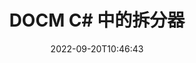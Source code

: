 ---
############################# Static ############################
layout: "auto-gen-merger"
date: 2022-09-20T10:46:43
draft: false
otherformats: docx dot dotm dotx epub html mht mhtml odp ods odt one otp ott pdf pps

############################# Head ############################
head_title: "在 C# 中将 DOCM 拆分为多个文件"
head_description: "使用文档合并 API 根据页码、页间隔、偶数页或奇数页将单个 DOCM 文件拆分为多个文件。"

############################# Header ############################
title: "DOCM C# 中的拆分器"
description: "用几行 .NET 代码拆分 DOCM。"
bg_image: "https://cms.admin.containerize.com/templates/aspose/App_Themes/V3/images/bg/header1.png"
bg_overlay: false
button:
    enable: true
    icon: "fas fa-arrow-down"
    label: "下载免费试用版"
    link: "https://downloads.groupdocs.com/merger/net"

############################# SubMenu ############################
submenu:
    enable: true

    left:
        img_alt: "GroupDocs.Merger for .NET"
        image: "https://cms.admin.containerize.com/templates/groupdocs/images/product-logos/90x90-noborder/groupdocs-merger-net.png"
        product: "GroupDocs.Merger"
        platform: ".NET"

    middle:
        button:

            # button loop
            - link: "https://apireference.groupdocs.com/merger/net"
              text: "API 参考"

            # button loop
            - link: "https://github.com/groupdocs-merger"
              text: "代码示例"

            # button loop
            - link: "https://products.groupdocs.app/merger/family"
              text: "现场演示"

            # button loop
            - link: "https://purchase.groupdocs.com/pricing/merger/net"
              text: "价钱"

    right:
        link_download: "https://downloads.groupdocs.com/merger"
        link_learn: "https://docs.groupdocs.com/merger/net"
        link_buy: "https://purchase.groupdocs.com"

############################# About ############################
about:
    enable: true
    title: "关于 GroupDocs.Merger for .NET API"
    content: |
        [GroupDocs.Merger for .NET](/zh/merger/net/) 库提供了一种简单的解决方案，可以在包括 PDF、Microsoft Office（Word、Excel、 PowerPoint、OneNote)、OpenDocument、HTML、图像和 .NET 应用程序中的许多其他内容。只需添加几行代码，即可执行多个文档操作，例如移动、删除、旋转、交换、提取或更改文档中页面的方向。文档合并 API 还支持将文档页面预览为图像，以分析页面上的文档结构、格式和内容。
        
        GroupDocs.Merger API 是需要文件拆分功能的企业解决方案的正确选择。这些 API 在包括 .NET Framework, .NET Standard, .NET Core, Mono 在内的所有主要操作系统和平台上都得到了很好的支持。

############################# Steps ############################
steps:
    enable: true
    title_left: "在 .NET 中拆分 DOCM 个文件页"
    content_left: |
        [GroupDocs.Merger for .NET](/zh/merger/net/) 通过实现几个简单的步骤。
        
        * 使用输出文件路径格式初始化 **SplitOptions**。
        * 创建 **Merger** 的新实例并将源文档路径作为构造函数参数传递。
        * 调用 **Split** 并传递 **SplitOptions** 对象以保存生成的文档。

    title_right: "系统要求"
    content_right: |
        所有主要平台和操作系统都支持 GroupDocs.Merger for .NET API。在执行以下代码之前，请确保您的系统上安装了以下先决条件。

        * 操作系统：Microsoft Windows、Linux、MacOS
        * 开发环境：Visual Studio, Xamarin, MonoDevelop
        * 构架: .NET Framework, .NET Standard, .NET Core, Mono
        * 从 [NuGet](https://www.nuget.org/packages/groupdocs.merger) 下载最新版本的 GroupDocs.Merger for .NET
         
    code: |
     {{% merger/additional-styles %}}
     {{< merger/code-merger title="如何使用 C# 示例代码拆分 DOCM 文件">}}

        ```csharp    
        // 使用 GroupDocs.Merger API 拆分 DOCM 文件
        string filePath = "input.docm";
        string filePathOut = "output.docm";

        // 使用输出文件路径格式初始化 SplitOptions 类
        SplitOptions splitOptions = new SplitOptions(filePathOut, new int[] { 3, 6, 8 });

        // 使用输入 DOCM 文档实例化合并
        using (Merger merger = new Merger(filePath))
          {
            // 调用 Split 方法并传递 SplitOptions 对象以保存生成的文档
            merger.Split(splitOptions);
          }
        ```
     {{< /merger/code-merger >}}

############################# Demos ############################
demos:
    enable: true
    title: "现场演示 - 在线拆分 DOCM 文件"
    content: |
       立即访问 [GroupDocs.Merger 现场演示](https://products.groupdocs.app/splitter/docm) 网站拆分 DOCM 文件。
       现场演示具有以下好处。
        
############################# About Formats ############################
about_formats:
    enable: true

############################# More Formats ############################
more_formats:
    enable: true
    title: "其他格式的拆分文件"
    content: |
        .NET 记录文件格式和图像的合并和拆分 API。拆分一些流行的文件格式，如下所述。

############################# Back to top ###############################
back_to_top:
    enable: true
---